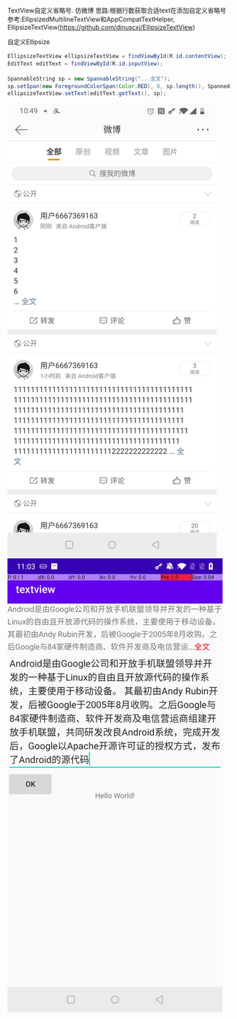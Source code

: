 TextView自定义省略号. 仿微博
思路:根据行数获取合适text在添加自定义省略号
参考:EllipsizedMultilineTextView和AppCompatTextHelper, EllipsizeTextView(https://github.com/dinuscxj/EllipsizeTextView)


自定义Ellipsize
```java
EllipsizeTextView ellipsizeTextView = findViewById(R.id.contentView);
EditText editText = findViewById(R.id.inputView);

SpannableString sp = new SpannableString("...全文");
sp.setSpan(new ForegroundColorSpan(Color.RED), 0, sp.length(), Spanned.SPAN_INCLUSIVE_INCLUSIVE);
ellipsizeTextView.setText(editText.getText(), sp);
```

![微博](/work/weibo.jpeg)
![自定义](/work/textview1.jpg)